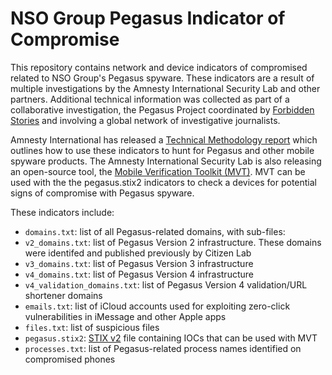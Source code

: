 # NSO Group Pegasus Indicator of Compromise

This repository contains network and device indicators of compromised related to NSO Group's Pegasus spyware. These indicators are a result of multiple investigations by the Amnesty International Security Lab and other partners. Additional technical information was collected as part of a collaborative investigation, the Pegasus Project coordinated by [Forbidden Stories](https://forbiddenstories.org/) and involving a global network of investigative journalists.

Amnesty International has released a [Technical Methodology report](https://www.amnesty.org/en/latest/research/2021/07/forensic-methodology-report-how-to-catch-nso-groups-pegasus/) which outlines how to use these indicators to hunt for Pegasus and other mobile spyware products. The Amnesty International Security Lab is also releasing an open-source tool, the [Mobile Verification Toolkit (MVT)](https://github.com/mvt-project/mvt). MVT can be used with the the pegasus.stix2 indicators to check a devices for potential signs of compromise with Pegasus spyware.

These indicators include:
* `domains.txt`: list of all Pegasus-related domains, with sub-files:
* `v2_domains.txt`: list of Pegasus Version 2 infrastructure. These domains were identifed and published previously by Citizen Lab
* `v3_domains.txt`: list of Pegasus Version 3 infrastructure
* `v4_domains.txt`: list of Pegasus Version 4 infrastructure
* `v4_validation_domains.txt`: list of Pegasus Version 4 validation/URL shortener domains
* `emails.txt`: list of iCloud accounts used for exploiting zero-click vulnerabilities in iMessage and other Apple apps
* `files.txt`: list of suspicious files
* `pegasus.stix2`: [STIX v2](https://oasis-open.github.io/cti-documentation/stix/intro.html) file containing IOCs that can be used with MVT
* `processes.txt`: list of Pegasus-related process names identified on compromised phones
